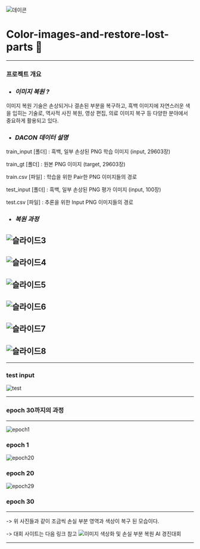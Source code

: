 ![데이콘](https://github.com/user-attachments/assets/97840d3d-a163-40e3-84d8-d193e1e602dc)
# Color-images-and-restore-lost-parts 🎨 
- - -

### 프로젝트 개요
+ ### *이미지 복원 ?*
이미지 복원 기술은 손상되거나 결손된 부분을 복구하고, 흑백 이미지에 자연스러운 색을 입히는 기술로,
역사적 사진 복원, 영상 편집, 의료 이미지 복구 등 다양한 분야에서 중요하게 활용되고 있다.

+ ### *DACON 데이터 설명*
train_input [폴더] : 흑백, 일부 손상된 PNG 학습 이미지 (input, 29603장)

train_gt [폴더] : 원본 PNG 이미지 (target, 29603장)

train.csv [파일] : 학습을 위한 Pair한 PNG 이미지들의 경로

test_input [폴더] : 흑백, 일부 손상된 PNG 평가 이미지 (input, 100장)

test.csv [파일] : 추론을 위한 Input PNG 이미지들의 경로

+ ### *복원 과정*
![슬라이드3](https://github.com/user-attachments/assets/8129af3f-5342-43f0-82c9-1187ee91c9e3)
---
![슬라이드4](https://github.com/user-attachments/assets/1c827562-ccee-425d-8c97-cbe861ede580)
---
![슬라이드5](https://github.com/user-attachments/assets/ec05d05a-ad1e-4c21-bf2f-6b876728db96)
---
![슬라이드6](https://github.com/user-attachments/assets/017ec2bb-c361-4135-8d6c-9d97b804796a)
---
![슬라이드7](https://github.com/user-attachments/assets/489d60b6-639d-4905-b92f-fb344a9656fa)
---
![슬라이드8](https://github.com/user-attachments/assets/ec58fe88-cf00-477a-baab-d0134bb6e6b0)
---

- - -
### test input
![test](https://github.com/user-attachments/assets/716e0842-b1eb-4241-8bca-dca31a1d6997)

- - -
###  epoch 30까지의 과정
- - - 
![epoch1](https://github.com/user-attachments/assets/d788f349-f4d0-49a2-b155-79336ba82d22)
### epoch 1
![epoch20](https://github.com/user-attachments/assets/9704b895-2e20-4988-a8ae-7fcc95b0d90f)
### epoch 20
![epoch29](https://github.com/user-attachments/assets/8b815998-68b5-474d-bdc2-98405fbdd962)
### epoch 30
---
-> 위 사진들과 같이 조금씩 손실 부분 영역과 색상이 복구 된 모습이다.

-> 대회 사이트는 다음 링크 참고
 ![이미지 색상화 및 손실 부분 복원 AI 경진대회]([https://github.com/gordicaleksa/pytorch-neural-style-transfer](https://dacon.io/competitions/official/236420/data))
- - -
